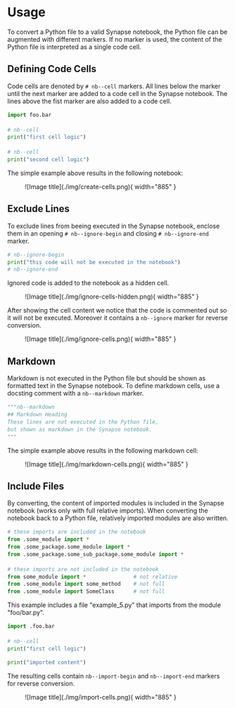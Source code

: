 # Usage

To convert a Python file to a valid Synapse notebook, the Python file can be augmented with different markers. If no marker is used, the content of the Python file is interpreted as a single code cell.

## Defining Code Cells

Code cells are denoted by `# nb--cell` markers. All lines below the marker until the next marker are added to a code cell in the Synapse notebook. The lines above the fist marker are also added to a code cell.

```py title="example_1.py"
import foo.bar

# nb--cell
print("first cell logic")

# nb--cell
print("second cell logic")
```

The simple example above results in the following notebook:

<figure markdown>
  ![Image title](./img/create-cells.png){ width="885" }
</figure>

## Exclude Lines

To exclude lines from beeing executed in the Synapse notebook, enclose them in an opening `# nb--ignore-begin` and closing `# nb--ignore-end` marker.

```py title="example_2.py"
# nb--ignore-begin
print("this code will not be executed in the notebook")
# nb--ignore-end
```

Ignored code is added to the notebook as a hidden cell.

<figure markdown>
  ![Image title](./img/ignore-cells-hidden.png){ width="885" }
</figure>

After showing the cell content we notice that the code is commented out so it will not be executed. Moreover it contains a ``nb--ignore`` marker for reverse conversion.

<figure markdown>
  ![Image title](./img/ignore-cells.png){ width="885" }
</figure>


## Markdown

Markdown is not executed in the Python file but should be shown as formatted text in the Synapse notebook. To define markdown cells, use a docsting comment with a `nb--markdown` marker. 

```py title="example_3.py"
"""nb--markdown
## Markdown Heading
These lines are not executed in the Python file,
but shown as markdown in the Synapse notebook. 
"""
```

The simple example above results in the following markdown cell:

<figure markdown>
  ![Image title](./img/markdown-cells.png){ width="885" }
</figure>

## Include Files

By converting, the content of imported modules is included in the Synapse notebook (works only with full relative imports). When converting the notebook back to a Python file, relatively imported modules are also written.

```py title="example_4.py"
# these imports are included in the notebook
from .some_module import *
from .some_package.some_module import *
from .some_package.some_sub_package.some_module import *

# these imports are not included in the notebook
from some_module import *               # not relative
from .some_module import some_method    # not full
from .some_module import SomeClass      # not full
```

This example includes a file "example_5.py" that imports from the module "foo/bar.py".

```py title="example_5.py"
import .foo.bar

# nb--cell
print("first cell logic")
```

```py title="foo/bar.py"
print("imported content")
```

The resulting cells contain ``nb--import-begin`` and ``nb--import-end`` markers for reverse conversion.

<figure markdown>
  ![Image title](./img/import-cells.png){ width="885" }
</figure>

<br>